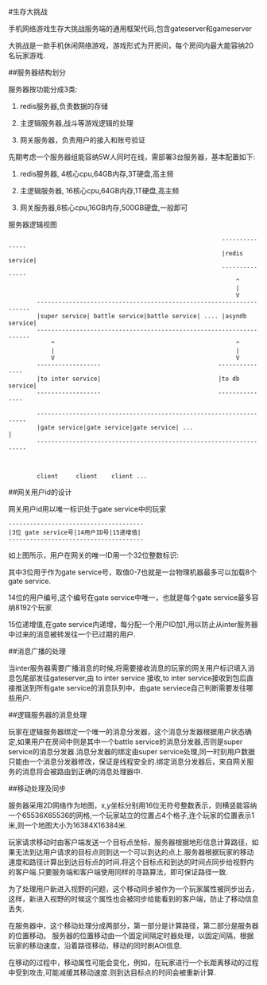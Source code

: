 #生存大挑战

手机网络游戏生存大挑战服务端的通用框架代码,包含gateserver和gameserver


大挑战是一款手机休闲网络游戏，游戏形式为开房间，每个房间内最大能容纳20名玩家游戏.

##服务器结构划分

服务器按功能分成3类:


1. redis服务器,负责数据的存储

2. 主逻辑服务器,战斗等游戏逻辑的处理

3. 网关服务器，负责用户的接入和账号验证


先期考虑一个服务器组能容纳5W人同时在线，需部署3台服务器，基本配置如下:

1. redis服务器, 4核心cpu,64GB内存,3T硬盘,高主频

2. 主逻辑服务器, 16核心cpu,64GB内存,1T硬盘,高主频

3. 网关服务器,8核心cpu,16GB内存,500GB硬盘,一般即可
 


服务器逻辑视图

												                --------------- 
																|redis service|
																---------------				
																	^
																	|
																	V						
			--------------------------------------------------------------------					
			|super service| battle service|battle service| .... |asyndb service|
			--------------------------------------------------------------------
				^                                                   ^
				|                                                   | 
				V			                                        V 
			------------------			                       ---------------
			|to inter service|                                 |to db service|    
			------------------                                 ---------------
					
			-------------------------------------------------------------------
			|gate service|gate service|gate service| ...                      |
			-------------------------------------------------------------------



			client     client    client ... 




##网关用户id的设计

网关用户id用以唯一标识处于gate service中的玩家
	
	--------------------------------------
	|3位 gate service号|14用户ID号|15递增值|
	--------------------------------------

如上图所示，用户在网关的唯一ID用一个32位整数标识:	

其中3位用于作为gate service号，取值0-7也就是一台物理机器最多可以加载8个gate service.

14位的用户编号,这个编号在gate service中唯一，也就是每个gate service最多容纳8192个玩家

15位递增值,在gate service内递增，每分配一个用户ID加1,用以防止从inter服务器中过来的消息被转发往一个已过期的用户.


##消息广播的处理

当inter服务器需要广播消息的时候,将需要接收消息的玩家的网关用户标识填入消息包尾部发往gateserver,由 to inter service
接收,to inter service接收到包后直接推送到所有gate service的消息队列中，由gate serviece自己判断需要发往哪些用户.


##逻辑服务器的消息处理

玩家在逻辑服务器绑定一个唯一的消息分发器，这个消息分发器根据用户状态确定,如果用户在房间中则是其中一个battle service的消息分发器,否则是super service的消息分发器.消息分发器的绑定由super service处理,同一时刻用户数据只能由一个消息分发器修改，保证是线程安全的.绑定消息分发器后，来自网关服务的消息将会被路由到正确的消息处理器中.


##移动处理及同步

服务器采用2D网络作为地图，x,y坐标分别用16位无符号整数表示，则横竖能容纳一个65536X65536的网格,一个玩家站立的位置占4个格子,连个玩家的位置表示1米,则一个地图大小为16384X16384米.

玩家请求移动时由客户端发送一个目标点坐标，服务器根据地形信息计算路径，如果无法到达用户请求的目标点则到达一个可以到达的点上.服务器根据玩家的移动速度和路径计算出到达目标点的时间.将这个目标点和到达的时间点同步给视野内的客户端.只要服务端和客户端使用同样的寻路算法，即可保证路径一致.

为了处理用户新进入视野的问题，这个移动同步被作为一个玩家属性被同步出去，这样，新进入视野的时候这个属性也会被同步给能看到的客户端，防止了移动信息丢失.

在服务器中，这个移动处理分成两部分，第一部分是计算路径，第二部分是服务器的位置移动。
服务器的位置移动由一个固定间隔定时器处理，以固定间隔，根据玩家的移动速度，沿着路径移动，移动的同时刷AOI信息.

在移动的过程中，移动属性可能会变化，例如，在玩家进行一个长距离移动的过程中受到攻击,可能减缓其移动速度.则到达目标点的时间会被重新计算.



